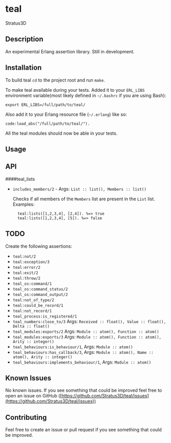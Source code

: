 teal
====

Stratus3D

## Description
An experimental Erlang assertion library. Still in development.


## Installation

To build teal `cd` to the project root and run `make`.

To make teal available during your tests. Added it to your `ERL_LIBS` environment variable(most likely defined in `~/.bashrc` if you are using Bash):

    export ERL_LIBS=/full/path/to/teal/

Also add it to your Erlang resource file (`~/.erlang`) like so:

    code:load_abs("/full/path/to/teal/").

All the teal modules should now be able in your tests.

## Usage

## API
####teal_lists
* `includes_members/2` - Args: `List :: list(), Members :: list()`

   Checks if all members of the `Members` list are present in the `List` list. Examples:

        teal:lists([1,2,3,4], [2,4]). %=> true
        teal:lists([1,2,3,4], [5]). %=> false


## TODO
Create the following assertions:

  * `teal:not/2`
  * `teal:exception/3`
  * `teal:error/2`
  * `teal:exit/2`
  * `teal:throw/2`
  * `teal_os:command/1`
  * `teal_os:command_status/2`
  * `teal_os:command_output/2`
  * `teal:not_of_type/2`
  * `teal:could_be_record/1`
  * `teal:not_record/1`
  * `teal_process:is_registered/1`
  * `teal_numbers:close_to/3` Args: `Received :: float(), Value :: float(), Delta :: float()`
  * `teal_modules:exports/2` Args: `Module :: atom(), Function :: atom()`
  * `teal_modules:exports/3` Args: `Module :: atom(), Function :: atom(), Arity :: integer()`
  * `teal_behaviours:is_behaviour/1`, Args: `Module :: atom()`
  * `teal_behaviours:has_callback/3`, Args: `Module :: atom(), Name :: atom(), Arity :: integer()`
  * `teal_behaviours:implements_behaviour/1`, Args: `Module :: atom()`

## Known Issues
No known issues. If you see something that could be improved feel free to open an issue on GitHub ([https://github.com/Stratus3D/teal/issues](https://github.com/Stratus3D/teal/issues))

## Contributing
Feel free to create an issue or pull request if you see something that could be improved.
